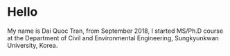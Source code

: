 # Hello
My name is Dai Quoc Tran, from September 2018, I started MS/Ph.D course at the Department of Civil and Environmental Engineering, Sungkyunkwan University, Korea.






